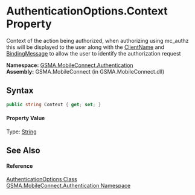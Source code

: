 AuthenticationOptions.Context Property
======================================
Context of the action being authorized, when authorizing using mc_authz this will be displayed to the user along with the [ClientName][1] and [BindingMessage][2] to allow the user to identify the authorization request

**Namespace:** [GSMA.MobileConnect.Authentication][3]  
**Assembly:** GSMA.MobileConnect (in GSMA.MobileConnect.dll)

Syntax
------

```csharp
public string Context { get; set; }
```

#### Property Value
Type: [String][4]

See Also
--------

#### Reference
[AuthenticationOptions Class][5]  
[GSMA.MobileConnect.Authentication Namespace][3]  

[1]: ClientName.md
[2]: BindingMessage.md
[3]: ../README.md
[4]: http://msdn.microsoft.com/en-us/library/s1wwdcbf
[5]: README.md
[6]: ../../_icons/Help.png